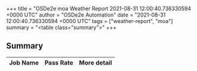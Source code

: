 +++
title = "OSDe2e moa Weather Report 2021-08-31 12:00:40.736330594 +0000 UTC"
author = "OSDe2e Automation"
date = "2021-08-31 12:00:40.736330594 +0000 UTC"
tags = ["weather-report", "moa"]
summary = "<table class=\"summary\"></table>"
+++
## Summary

| Job Name | Pass Rate | More detail |
|----------|-----------|-------------|





